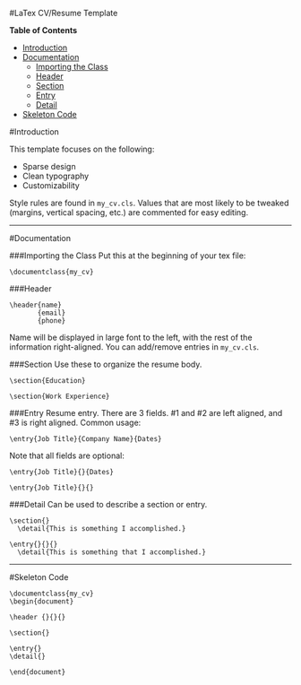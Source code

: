 #LaTex CV/Resume Template

**Table of Contents**
- [Introduction](https://github.com/Awjin/cv_template#introduction)
- [Documentation](https://github.com/Awjin/cv_template#documentation)
  - [Importing the Class](https://github.com/Awjin/cv_template#importing-the-class)
  - [Header](https://github.com/Awjin/cv_template#header)
  - [Section](https://github.com/Awjin/cv_template#section)
  - [Entry](https://github.com/Awjin/cv_template#entry)
  - [Detail](https://github.com/Awjin/cv_template#detail)
- [Skeleton Code](https://github.com/Awjin/cv_template#skeleton-code)

#Introduction

This template focuses on the following:
- Sparse design
- Clean typography
- Customizability

Style rules are found in `my_cv.cls`. Values that are most likely to be tweaked
(margins, vertical spacing, etc.) are commented for easy editing.

---

#Documentation

###Importing the Class
Put this at the beginning of your tex file:
```
\documentclass{my_cv}
```

###Header
```
\header{name}
       {email}
       {phone}
```
Name will be displayed in large font to the left, with the rest of the
information right-aligned. You can add/remove entries in `my_cv.cls`.

###Section
Use these to organize the resume body.
```
\section{Education}

\section{Work Experience}
```

###Entry
Resume entry. There are 3 fields. #1 and #2 are left aligned, and #3 is right aligned. Common usage:
```
\entry{Job Title}{Company Name}{Dates}
```
Note that all fields are optional:
```
\entry{Job Title}{}{Dates}

\entry{Job Title}{}{}
```

###Detail
Can be used to describe a section or entry.
```
\section{}
  \detail{This is something I accomplished.}

\entry{}{}{}
  \detail{This is something that I accomplished.}
```

---

#Skeleton Code
```
\documentclass{my_cv}
\begin{document}

\header {}{}{}

\section{}

\entry{}
\detail{}

\end{document}
```